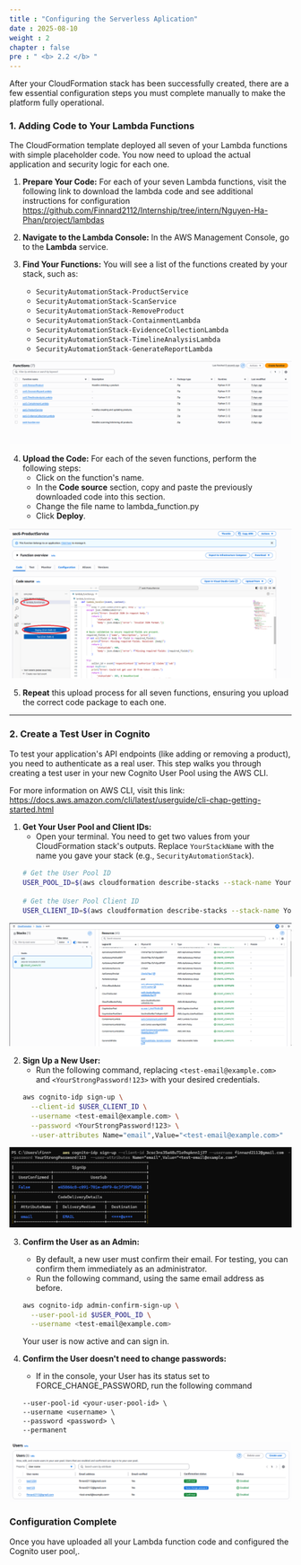 ```yaml
---
title : "Configuring the Serverless Aplication"
date : 2025-08-10
weight : 2
chapter : false
pre : " <b> 2.2 </b> "
---
```


After your CloudFormation stack has been successfully created, there are a few essential configuration steps you must complete manually to make the platform fully operational.

### 1. Adding Code to Your Lambda Functions
The CloudFormation template deployed all seven of your Lambda functions with simple placeholder code. You now need to upload the actual application and security logic for each one.

1.  **Prepare Your Code:** For each of your seven Lambda functions, visit the following link to download the lambda code and see additional instructions for configuration https://github.com/Finnard2112/Internship/tree/intern/Nguyen-Ha-Phan/project/lambdas

2.  **Navigate to the Lambda Console:** In the AWS Management Console, go to the **Lambda** service.

3.  **Find Your Functions:** You will see a list of the functions created by your stack, such as:
    * `SecurityAutomationStack-ProductService`
    * `SecurityAutomationStack-ScanService`
    * `SecurityAutomationStack-RemoveProduct`
    * `SecurityAutomationStack-ContainmentLambda`
    * `SecurityAutomationStack-EvidenceCollectionLambda`
    * `SecurityAutomationStack-TimelineAnalysisLambda`
    * `SecurityAutomationStack-GenerateReportLambda`

![Lambdas](/images/00/0005.png?featherlight=false&width=90pc)

4.  **Upload the Code:** For each of the seven functions, perform the following steps:
    * Click on the function's name.
    * In the **Code source** section, copy and paste the previously downloaded code into this section.
    * Change the file name to lambda_function.py
    * Click **Deploy**.
    
![Deploying Code](/images/00/0006.png?featherlight=false&width=90pc)

5.  **Repeat** this upload process for all seven functions, ensuring you upload the correct code package to each one.
---

### 2. Create a Test User in Cognito 
To test your application's API endpoints (like adding or removing a product), you need to authenticate as a real user. This step walks you through creating a test user in your new Cognito User Pool using the AWS CLI.

For more information on AWS CLI, visit this link: https://docs.aws.amazon.com/cli/latest/userguide/cli-chap-getting-started.html

1.  **Get Your User Pool and Client IDs:**
    * Open your terminal. You need to get two values from your CloudFormation stack's outputs. Replace `YourStackName` with the name you gave your stack (e.g., `SecurityAutomationStack`).
    ```bash
    # Get the User Pool ID
    USER_POOL_ID=$(aws cloudformation describe-stacks --stack-name YourStackName --query "Stacks[0].Outputs[?OutputKey=='UserPoolId'].OutputValue" --output text)

    # Get the User Pool Client ID
    USER_CLIENT_ID=$(aws cloudformation describe-stacks --stack-name YourStackName --query "Stacks[0].Outputs[?OutputKey=='UserPoolClientId'].OutputValue" --output text)
    ```
![User Pool and Client ID](/images/00/0007.png?featherlight=false&width=90pc)

2.  **Sign Up a New User:**
    * Run the following command, replacing `<test-email@example.com>` and `<YourStrongPassword!123>` with your desired credentials.
    ```bash
    aws cognito-idp sign-up \
      --client-id $USER_CLIENT_ID \
      --username <test-email@example.com> \
      --password <YourStrongPassword!123> \
      --user-attributes Name="email",Value="<test-email@example.com>"
    ```
![User Signup](/images/00/0008.png?featherlight=false&width=90pc)

3.  **Confirm the User as an Admin:**
    * By default, a new user must confirm their email. For testing, you can confirm them immediately as an administrator.
    * Run the following command, using the same email address as before.
    ```bash
    aws cognito-idp admin-confirm-sign-up \
      --user-pool-id $USER_POOL_ID \
      --username <test-email@example.com>
    ```
    Your user is now active and can sign in.

4.  **Confirm the User doesn't need to change passwords:**
    * If in the console, your User has its status set to FORCE_CHANGE_PASSWORD, run the following command
    ```aws cognito-idp admin-set-user-password \
    --user-pool-id <your-user-pool-id> \
    --username <username> \
    --password <password> \
    --permanent
    ```
![Confirm status](/images/00/0009.png?featherlight=false&width=90pc)


### Configuration Complete

Once you have uploaded all your Lambda function code and configured the Cognito user pool,.